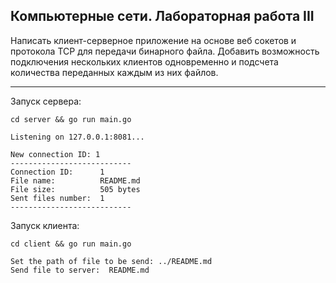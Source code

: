 ## Компьютерные сети. Лабораторная работа III

Написать клиент-серверное приложение на основе веб сокетов и протокола TCP для передачи бинарного файла. Добавить возможность подключения нескольких клиентов одновременно и подсчета количества переданных каждым из них файлов.

<hr>

Запуск сервера:
```
cd server && go run main.go

Listening on 127.0.0.1:8081...

New connection ID: 1
---------------------------
Connection ID:      1
File name:          README.md
File size:          505 bytes
Sent files number:  1
---------------------------
```

Запуск клиента:
```
cd client && go run main.go

Set the path of file to be send: ../README.md
Send file to server:  README.md
```